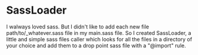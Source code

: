 # SassLoader
I walways loved sass. But I didn't like to add each new file path/to/_whatever.sass file in my main.sass file.
So I created SassLoader, a little and simple sass files caller which looks for all the files in a directory of your choice and add them to a drop point sass file with a "@import" rule.
